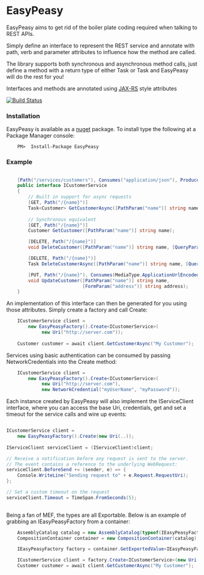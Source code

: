 EasyPeasy
==========

EasyPeasy aims to get rid of the boiler plate coding required when talking
to REST APIs. 

Simply define an interface to represent the REST service and annotate with
path, verb and parameter attributes to influence how the method are called.

The library supports both synchronous and asynchronous method calls, just
define a method with a return type of either Task or Task<T> and EasyPeasy will
do the rest for you!

Interfaces and methods are annotated using [JAX-RS](http://en.wikipedia.org/wiki/Java_API_for_RESTful_Web_Services) style attributes

[![Build Status](https://travis-ci.org/mattchanner/EasyPeasy.svg?branch=master)](https://travis-ci.org/mattchanner/EasyPeasy)

### Installation

EasyPeasy is available as a [nuget](https://www.nuget.org/packages/EasyPeasy/) package.  To install type the following at a Package Manager console:

```
    PM>  Install-Package EasyPeasy
```

### Example
```csharp

    [Path("/services/customers"), Consumes("application/json"), Produces("application/json")] 
    public interface ICustomerService
    {
        // Built in support for async requests
        [GET, Path("/{name}")]
        Task<Customer> GetCustomerAsync([PathParam("name")] string name);
 
        // Synchronous equivalent
        [GET, Path("/{name}")]
        Customer GetCustomer([PathParam("name")] string name);

        [DELETE, Path("/{name}")]
        void DeleteCustomer([PathParam("name")] string name, [QueryParam("q")] bool q);

        [DELETE, Path("/{name}")]
        Task DeleteCustomerAsync([PathParam("name")] string name, [QueryParam("q")] bool q);

        [PUT, Path("/{name}"), Consumes(MediaType.ApplicationUrlEncoded)]
        void UpdateCustomer([PathParam("name")] string name, 
                            [FormParam("address")] string address);
    }
```

An implementation of this interface can then be generated for you using those attributes. Simply create a factory and call Create:

```csharp
    ICustomerService client = 
        new EasyPeasyFactory().Create<ICustomerService>(
             new Uri("http://server.com"));
    
    Customer customer = await client.GetCustomerAsync("My Customer");
```

Services using basic authentication can be consumed by passing NetworkCredentials into the Create method:

```csharp
    ICustomerService client = 
        new EasyPeasyFactory().Create<ICustomerService>(
             new Uri("http://server.com"),
             new NetworkCredential("myUserName", "myPassword"));
```

Each instance created by EasyPeasy will also implement the IServiceClient interface, where you can access
the base Uri, credentials, get and set a timeout for the service calls and wire up events:
```csharp

ICustomerService client = 
    new EasyPeasyFactory().Create(new Uri(..));
    
IServiceClient serviceClient = (IServiceClient)client;

// Receive a notification before any request is sent to the server.
// The event contains a reference to the underlying WebRequest:
serviceClient.BeforeSend += (sender, e) => {
    Console.WriteLine("Sending request to" + e.Request.RequestUri);
};

// Set a custom timeout on the request
serviceClient.Timeout = TimeSpan.FromSeconds(5);
    
```


Being a fan of MEF, the types are all Exportable.  Below is an example of grabbing an IEasyPeasyFactory from a container:

```csharp
    AssemblyCatalog catalog = new AssemblyCatalog(typeof(IEasyPeasyFactory).Assembly);
    CompositionContainer container = new CompositionContainer(catalog);

    IEasyPeasyFactory factory = container.GetExportedValue<IEasyPeasyFactory>();

    ICustomerService client = factory.Create<ICustomerService>(new Uri("http://server.com"));
    Customer customer = await client.GetCustomerAsync("My Customer");
```

